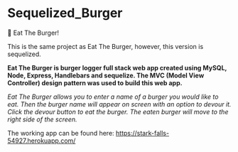 # Sequelized_Burger

:hamburger: Eat The Burger!

This is the same project as Eat The Burger, however, this version is sequelized. 

**Eat The Burger is burger logger full stack web app created using MySQL, Node, Express, Handlebars and sequelize. The MVC (Model View Controller) design pattern was used to build this web app.**

*Eat The Burger allows you to enter a name of a burger you would like to eat. Then the burger name will appear on screen with an option to devour it. Click the devour button to eat the burger. The eaten burger will move to the right side of the screen.*

The working app can be found here:
https://stark-falls-54927.herokuapp.com/
